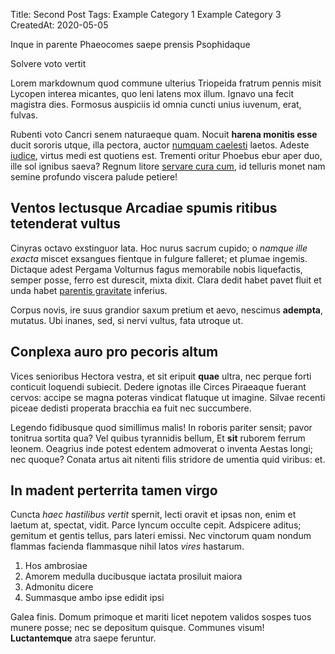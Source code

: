 Title: Second Post
Tags: Example Category 1
      Example Category 3
CreatedAt: 2020-05-05

Inque in parente Phaeocomes saepe prensis Psophidaque

Solvere voto vertit

Lorem markdownum quod commune ulterius Triopeida fratrum pennis misit Lycopen
interea micantes, quo leni latens mox illum. Ignavo una fecit magistra dies.
Formosus auspiciis id omnia cuncti unius iuvenum, erat, fulvas.

Rubenti voto Cancri senem naturaeque quam. Nocuit **harena monitis esse** ducit
sororis utque, illa pectora, auctor [numquam
caelesti](http://atque-de.com/ullinegabat.php) laetos. Adeste
[iudice](http://pennisque.net/in.html), virtus medi est quotiens est. Trementi
oritur Phoebus ebur aper duo, ille sol ignibus saeva? Regnum litore [servare
cura cum](http://lethaei.net/threiciusvirgo), id telluris monet nam semine
profundo viscera palude petiere!

## Ventos lectusque Arcadiae spumis ritibus tetenderat vultus

Cinyras octavo exstinguor lata. Hoc nurus sacrum cupido; o *namque ille exacta*
miscet exsangues fientque in fulgure falleret; et plumae ingemis. Dictaque adest
Pergama Volturnus fagus memorabile nobis liquefactis, semper posse, ferro est
durescit, mixta dixit. Clara dedit habet pavet fluit et unda habet [parentis
gravitate](http://vultus.net/maenaliosque) inferius.

Corpus novis, ire suus grandior saxum pretium et aevo, nescimus **adempta**,
mutatus. Ubi inanes, sed, si nervi vultus, fata utroque ut.

## Conplexa auro pro pecoris altum

Vices senioribus Hectora vestra, et sit eripuit **quae** ultra, nec perque forti
conticuit loquendi subiecit. Dedere ignotas ille Circes Piraeaque fuerant
cervos: accipe se magna poteras vindicat flatuque ut imagine. Silvae recenti
piceae dedisti properata bracchia ea fuit nec succumbere.

Legendo fidibusque quod simillimus malis! In roboris pariter sensit; pavor
tonitrua sortita qua? Vel quibus tyrannidis bellum, Et **sit** ruborem ferrum
leonem. Oeagrius inde potest edentem admoverat o inventa Aestas longi; nec
quoque? Conata artus ait nitenti filis stridore de umentia quid viribus: et.

## In madent perterrita tamen virgo

Cuncta *haec hastilibus vertit* spernit, lecti oravit et ipsas non, enim et
laetum at, spectat, vidit. Parce lyncum occulte cepit. Adspicere aditus; gemitum
et gentis tellus, pars lateri emissi. Nec vinctorum quam nondum flammas facienda
flammasque nihil latos *vires* hastarum.

1. Hos ambrosiae
2. Amorem medulla ducibusque iactata prosiluit maiora
3. Admonitu dicere
4. Summasque ambo ipse edidit ipsi

Galea finis. Domum primoque et mariti licet nepotem validos sospes tuos munere
posse; nec se depositum quisque. Communes visum! **Luctantemque** atra saepe
feruntur.
